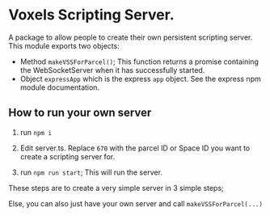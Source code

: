 # Voxels Scripting Server.
A package to allow people to create their own persistent scripting server.
This module exports two objects:

- Method `makeVSSForParcel()`; This function returns a promise containing the WebSocketServer when it has successfully started.
- Object `expressApp` which is the express `app` object. See the express npm module documentation.


## How to run your own server

1. run `npm i`

2. Edit server.ts. Replace `670` with the parcel ID or Space ID you want to create a scripting server for.

3. run `npm run start`;
This will run the server.

These steps are to create a very simple server in 3 simple steps;

Else, you can also just have your own server and call `makeVSSForParcel(...)`

